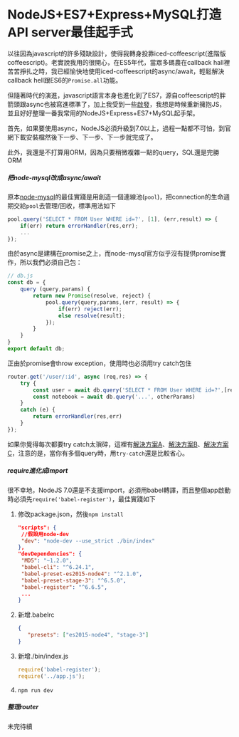# NodeJS+ES7+Express+MySQL打造API server最佳起手式

以往因為javascript的許多殘缺設計，使得我轉身投靠iced-coffeescript(進階版coffeescript)。老實說我用的很開心，在ES5年代，當眾多碼農在callback hall裡苦苦掙扎之時，我已經愉快地使用iced-coffeescript的async/await，輕鬆解決callback hell跟ES6的`Promise.all`功能。

但隨著時代的演進，javascript語言本身也進化到了ES7，源自coffeescript的胖箭頭跟async也被寫進標準了，加上我受到一些[啟發](https://jigsawye.com/2016/04/18/understanding-javascript-async-await/)，我想是時候重新擁抱JS，並且好好整理一番我常用的NodeJS+Express+ES7+MySQL起手架。

首先，如果要使用async，NodeJS必須升級到7.0以上，過程一點都不可怕，到官網下載安裝檔然後下一步、下一步、下一步就完成了。

此外，我還是不打算用ORM，因為只要稍微複雜一點的query，SQL還是完勝ORM

##### 把node-mysql改成async/await

原本[node-mysql](https://github.com/mysqljs/mysql)的最佳實踐是用創造一個連線池(`pool`)，把connection的生命週期交給`pool`去管理/回收，標準用法如下

```js
pool.query('SELECT * FROM User WHERE id=?', [1], (err,result) => {
    if(err) return errorHandler(res,err);
    ...
});
```

由於async是建構在promise之上，而node-mysql官方似乎沒有提供promise實作，所以我們必須自己包：

```js
// db.js
const db = {
    query (query,params) {
        return new Promise(resolve, reject) {
            pool.query(query,params,(err, result) => {
                if(err) reject(err);
                else resolve(result);
            });
        }
    }
}
export default db;
```

正由於promise會throw exception，使用時也必須用try catch包住

```js
router.get('/user/:id', async (req,res) => {
    try {
        const user = await db.query('SELECT * FROM User WHERE id=?',[req.params.id])
        const notebook = await db.query('...', otherParams)
    }
    catch (e) {
        return errorHandler(res,err)
    }
});
```

如果你覺得每次都要try catch太瑣碎，這裡有[解決方案A](http://blog.grossman.io/how-to-write-async-await-without-try-catch-blocks-in-javascript/)、[解決方案B](https://gist.github.com/spion/8c9d8556697ed61108177164e90fb50d)、[解決方案C](https://gist.github.com/woudsma/fe8598b1f41453208f0661f90ecdb98b)，注意的是，當你有多個query時，用`try-catch`還是比較省心。

##### require進化成import

很不幸地，NodeJS 7.0還是不支援import，必須用babel轉譯，而且整個app啟動時必須先`require('babel-register')`，最佳實踐如下

1. 修改package.json，然後`npm install`
   
   ```json
   "scripts": {
    //假設用node-dev
    "dev": "node-dev --use_strict ./bin/index"
   },
   "devDependencies": {
    "MD5": "~1.2.0",
    "babel-cli": "^6.24.1",
    "babel-preset-es2015-node4": "^2.1.0",
    "babel-preset-stage-3": "^6.5.0",
    "babel-register": "^6.6.5",
    ...
   }
   ```

2. 新增.babelrc
   
   ```json
   {
      "presets": ["es2015-node4", "stage-3"]
   }
   ```

3. 新增./bin/index.js
   
   ```js
   require('babel-register');
   require('../app.js');
   ```

4. `npm run dev`

##### 整理router

未完待續
